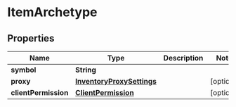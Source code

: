 

# ItemArchetype


## Properties

| Name | Type | Description | Notes |
|------------ | ------------- | ------------- | -------------|
|**symbol** | **String** |  |  |
|**proxy** | [**InventoryProxySettings**](InventoryProxySettings.md) |  |  [optional] |
|**clientPermission** | [**ClientPermission**](ClientPermission.md) |  |  [optional] |



